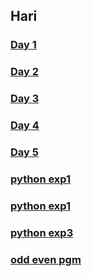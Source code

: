 ## Hari
### [Day 1](https://github.com/Harikrishnankanjingattu/internship/blob/main/day1.md)
### [Day 2](https://github.com/Harikrishnankanjingattu/internship/blob/main/day2.md)
### [Day 3](https://github.com/Harikrishnankanjingattu/internship/blob/main/day4.md)
### [Day 4](https://github.com/Harikrishnankanjingattu/internship/blob/main/day4.md)
### [Day 5](https://github.com/Harikrishnankanjingattu/internship/blob/main/day5.md)
  ### [ python exp1](https://github.com/Harikrishnankanjingattu/internship/blob/main/exp5.py)
  ### [ python exp1](https://github.com/Harikrishnankanjingattu/internship/blob/main/exp2.py)
  ### [ python exp3](https://github.com/Harikrishnankanjingattu/internship/blob/main/exp3.py)
 ### [odd even pgm]()
